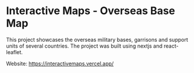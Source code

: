 # Interactive Maps - Overseas Base Map

This project showcases the overseas military bases, garrisons and support units of several countries. 
The project was built using nextjs and react-leaflet.

Website: https://interactivemaps.vercel.app/
